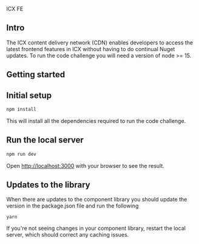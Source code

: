 ICX FE 


Intro
-----

The ICX content delivery network (CDN) enables developers to access the latest frontend features in ICX without having to do continual Nuget updates.
To run the code challenge you will need a version of node >= 15.

Getting started
---------------

## Initial setup

```bash
npm install
```

This will install all the dependencies required to run the code challenge.

## Run the local server

```bash
npm run dev
```

Open [http://localhost:3000](http://localhost:3000) with your browser to see the result.

## Updates to the library

When there are updates to the component library you should update the version in the package.json file and run the following

`yarn`

If you're not seeing changes in your component library, restart the local server, which should correct any caching issues.